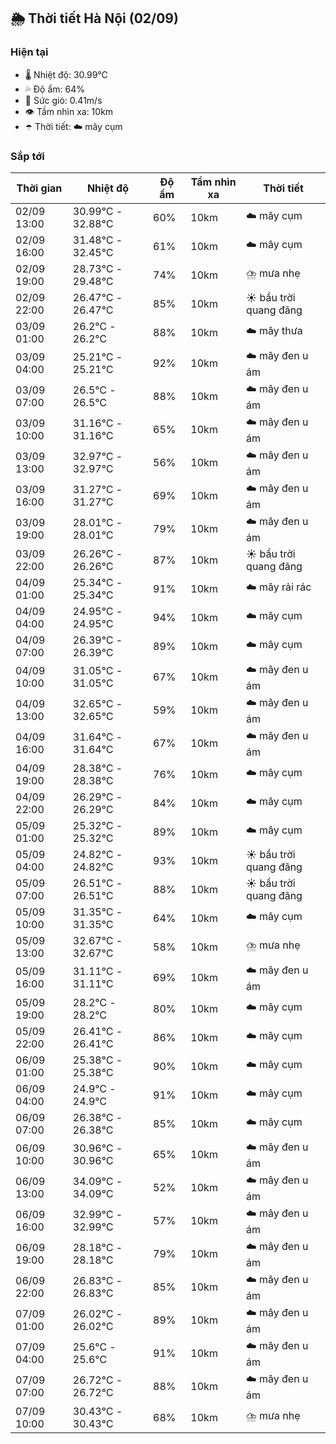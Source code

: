 ## 🌦️ Thời tiết Hà Nội (02/09)

### Hiện tại

- 🌡️ Nhiệt độ: 30.99℃
- 💦 Độ ẩm: 64%
- 💨 Sức gió: 0.41m/s
- 👁️ Tầm nhìn xa: 10km
- ☂️ Thời tiết: ☁️ mây cụm

### Sắp tới

| Thời gian | Nhiệt độ | Độ ẩm | Tầm nhìn xa | Thời tiết |
| --- | --- | --- | --- | --- |
| 02/09 13:00 | 30.99℃ - 32.88℃ | 60% | 10km | ☁️ mây cụm |
| 02/09 16:00 | 31.48℃ - 32.45℃ | 61% | 10km | ☁️ mây cụm |
| 02/09 19:00 | 28.73℃ - 29.48℃ | 74% | 10km | ⛈️ mưa nhẹ |
| 02/09 22:00 | 26.47℃ - 26.47℃ | 85% | 10km | ☀️ bầu trời quang đãng |
| 03/09 01:00 | 26.2℃ - 26.2℃ | 88% | 10km | ☁️ mây thưa |
| 03/09 04:00 | 25.21℃ - 25.21℃ | 92% | 10km | ☁️ mây đen u ám |
| 03/09 07:00 | 26.5℃ - 26.5℃ | 88% | 10km | ☁️ mây đen u ám |
| 03/09 10:00 | 31.16℃ - 31.16℃ | 65% | 10km | ☁️ mây đen u ám |
| 03/09 13:00 | 32.97℃ - 32.97℃ | 56% | 10km | ☁️ mây đen u ám |
| 03/09 16:00 | 31.27℃ - 31.27℃ | 69% | 10km | ☁️ mây đen u ám |
| 03/09 19:00 | 28.01℃ - 28.01℃ | 79% | 10km | ☁️ mây đen u ám |
| 03/09 22:00 | 26.26℃ - 26.26℃ | 87% | 10km | ☀️ bầu trời quang đãng |
| 04/09 01:00 | 25.34℃ - 25.34℃ | 91% | 10km | ☁️ mây rải rác |
| 04/09 04:00 | 24.95℃ - 24.95℃ | 94% | 10km | ☁️ mây cụm |
| 04/09 07:00 | 26.39℃ - 26.39℃ | 89% | 10km | ☁️ mây cụm |
| 04/09 10:00 | 31.05℃ - 31.05℃ | 67% | 10km | ☁️ mây đen u ám |
| 04/09 13:00 | 32.65℃ - 32.65℃ | 59% | 10km | ☁️ mây đen u ám |
| 04/09 16:00 | 31.64℃ - 31.64℃ | 67% | 10km | ☁️ mây đen u ám |
| 04/09 19:00 | 28.38℃ - 28.38℃ | 76% | 10km | ☁️ mây cụm |
| 04/09 22:00 | 26.29℃ - 26.29℃ | 84% | 10km | ☁️ mây cụm |
| 05/09 01:00 | 25.32℃ - 25.32℃ | 89% | 10km | ☁️ mây cụm |
| 05/09 04:00 | 24.82℃ - 24.82℃ | 93% | 10km | ☀️ bầu trời quang đãng |
| 05/09 07:00 | 26.51℃ - 26.51℃ | 88% | 10km | ☀️ bầu trời quang đãng |
| 05/09 10:00 | 31.35℃ - 31.35℃ | 64% | 10km | ☁️ mây cụm |
| 05/09 13:00 | 32.67℃ - 32.67℃ | 58% | 10km | ⛈️ mưa nhẹ |
| 05/09 16:00 | 31.11℃ - 31.11℃ | 69% | 10km | ☁️ mây đen u ám |
| 05/09 19:00 | 28.2℃ - 28.2℃ | 80% | 10km | ☁️ mây cụm |
| 05/09 22:00 | 26.41℃ - 26.41℃ | 86% | 10km | ☁️ mây cụm |
| 06/09 01:00 | 25.38℃ - 25.38℃ | 90% | 10km | ☁️ mây cụm |
| 06/09 04:00 | 24.9℃ - 24.9℃ | 91% | 10km | ☁️ mây cụm |
| 06/09 07:00 | 26.38℃ - 26.38℃ | 85% | 10km | ☁️ mây cụm |
| 06/09 10:00 | 30.96℃ - 30.96℃ | 65% | 10km | ☁️ mây đen u ám |
| 06/09 13:00 | 34.09℃ - 34.09℃ | 52% | 10km | ☁️ mây đen u ám |
| 06/09 16:00 | 32.99℃ - 32.99℃ | 57% | 10km | ☁️ mây đen u ám |
| 06/09 19:00 | 28.18℃ - 28.18℃ | 79% | 10km | ☁️ mây đen u ám |
| 06/09 22:00 | 26.83℃ - 26.83℃ | 85% | 10km | ☁️ mây đen u ám |
| 07/09 01:00 | 26.02℃ - 26.02℃ | 89% | 10km | ☁️ mây đen u ám |
| 07/09 04:00 | 25.6℃ - 25.6℃ | 91% | 10km | ☁️ mây đen u ám |
| 07/09 07:00 | 26.72℃ - 26.72℃ | 88% | 10km | ☁️ mây đen u ám |
| 07/09 10:00 | 30.43℃ - 30.43℃ | 68% | 10km | ⛈️ mưa nhẹ |
